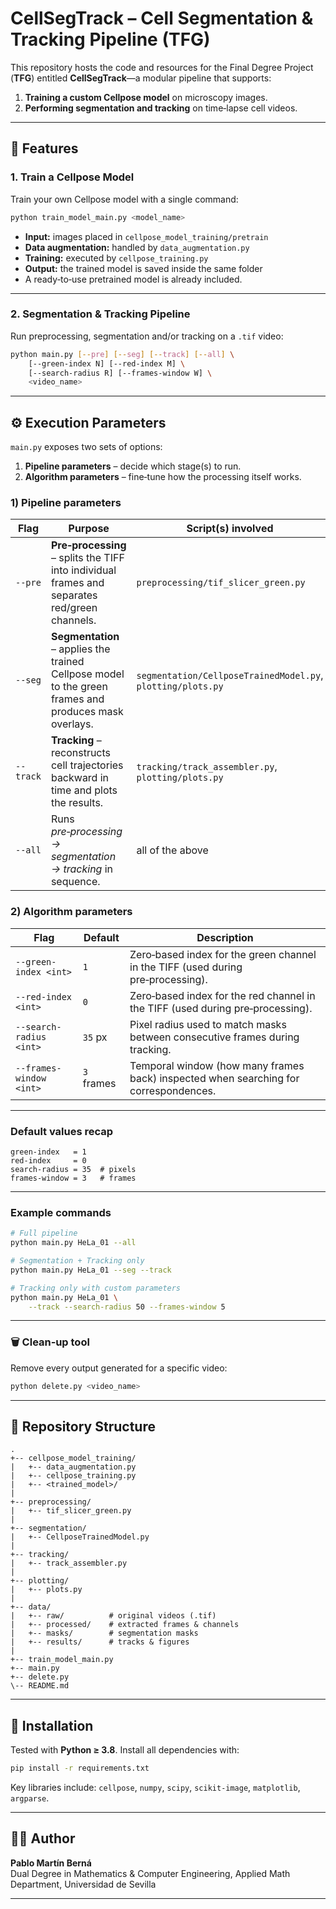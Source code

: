 # CellSegTrack – Cell Segmentation & Tracking Pipeline (TFG)

This repository hosts the code and resources for the Final Degree Project (**TFG**) entitled **CellSegTrack**—a modular pipeline that supports:

1. **Training a custom Cellpose model** on microscopy images.  
2. **Performing segmentation and tracking** on time‑lapse cell videos.

---

## 🧠 Features

### 1. Train a Cellpose Model

Train your own Cellpose model with a single command:

```bash
python train_model_main.py <model_name>
```

* **Input:** images placed in `cellpose_model_training/pretrain`  
* **Data augmentation:** handled by `data_augmentation.py`  
* **Training:** executed by `cellpose_training.py`  
* **Output:** the trained model is saved inside the same folder  
* A ready‑to‑use pretrained model is already included.

---

### 2. Segmentation & Tracking Pipeline

Run preprocessing, segmentation and/or tracking on a `.tif` video:

```bash
python main.py [--pre] [--seg] [--track] [--all] \
    [--green-index N] [--red-index M] \
    [--search-radius R] [--frames-window W] \
    <video_name>
```

---

## ⚙️ Execution Parameters

`main.py` exposes two sets of options:

1. **Pipeline parameters** – decide which stage(s) to run.  
2. **Algorithm parameters** – fine‑tune how the processing itself works.

### 1) Pipeline parameters
| Flag | Purpose | Script(s) involved |
|------|---------|--------------------|
| `--pre` | **Pre‑processing** – splits the TIFF into individual frames and separates red/green channels. | `preprocessing/tif_slicer_green.py` |
| `--seg` | **Segmentation** – applies the trained Cellpose model to the green frames and produces mask overlays. | `segmentation/CellposeTrainedModel.py`, `plotting/plots.py` |
| `--track` | **Tracking** – reconstructs cell trajectories backward in time and plots the results. | `tracking/track_assembler.py`, `plotting/plots.py` |
| `--all` | Runs *pre‑processing → segmentation → tracking* in sequence. | all of the above |

### 2) Algorithm parameters
| Flag | Default | Description |
|------|---------|-------------|
| `--green-index <int>` | `1` | Zero‑based index for the green channel in the TIFF (used during pre‑processing). |
| `--red-index <int>`   | `0` | Zero‑based index for the red channel in the TIFF (used during pre‑processing). |
| `--search-radius <int>` | `35` px | Pixel radius used to match masks between consecutive frames during tracking. |
| `--frames-window <int>` | `3` frames | Temporal window (how many frames back) inspected when searching for correspondences. |

---

### Default values recap

```text
green-index   = 1
red-index     = 0
search-radius = 35  # pixels
frames-window = 3   # frames
```

---

### Example commands

```bash
# Full pipeline
python main.py HeLa_01 --all

# Segmentation + Tracking only
python main.py HeLa_01 --seg --track

# Tracking only with custom parameters
python main.py HeLa_01 \
    --track --search-radius 50 --frames-window 5
```

---

### 🗑 Clean‑up tool

Remove every output generated for a specific video:

```bash
python delete.py <video_name>
```

---

## 📂 Repository Structure

```
.
+-- cellpose_model_training/
|   +-- data_augmentation.py
|   +-- cellpose_training.py
|   +-- <trained_model>/
|
+-- preprocessing/
|   +-- tif_slicer_green.py
|
+-- segmentation/
|   +-- CellposeTrainedModel.py
|
+-- tracking/
|   +-- track_assembler.py
|
+-- plotting/
|   +-- plots.py
|
+-- data/
|   +-- raw/          # original videos (.tif)
|   +-- processed/    # extracted frames & channels
|   +-- masks/        # segmentation masks
|   +-- results/      # tracks & figures
|
+-- train_model_main.py
+-- main.py
+-- delete.py
\-- README.md
```

---

## 🔧 Installation

Tested with **Python ≥ 3.8**. Install all dependencies with:

```bash
pip install -r requirements.txt
```

Key libraries include: `cellpose`, `numpy`, `scipy`, `scikit-image`, `matplotlib`, `argparse`.

---

## 🙋‍♂️ Author

**Pablo Martín Berná**  
Dual Degree in Mathematics & Computer Engineering, Applied Math Department, Universidad de Sevilla

---

